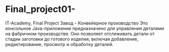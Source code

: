 # Final_project01-
IT-Academy, Final Project
Завод - Конвейерное производство
Это консольное Java-приложение предназначено для управления деталями на фабричном производстве. Оно позволяет отслеживать детали от стадии заготовки до готового изделия, включая добавление, редактирование, просмотр и обработку деталей. 
